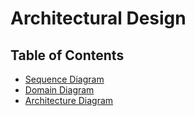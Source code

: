 # Architectural Design

## Table of Contents

- [Sequence Diagram](SEQUENCE-DIAGRAM.md)
- [Domain Diagram](domain-diagram.png)
- [Architecture Diagram](architecture-diagram.png)

